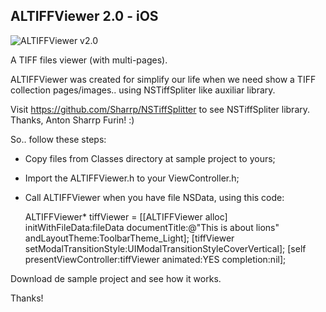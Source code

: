   ALTIFFViewer 2.0 - iOS
---------------

![ALTIFFViewer v2.0](http://albertolourenco.com.br/altiffviewer.png)

A TIFF files viewer (with multi-pages).

ALTIFFViewer was created for simplify our life when we need show a TIFF collection pages/images.. using NSTiffSpliter like auxiliar library.

Visit https://github.com/Sharrp/NSTiffSplitter to see NSTiffSpliter library. Thanks, Anton Sharrp Furin! :)

So.. follow these steps:

- Copy files from Classes directory at sample project to yours;
- Import the ALTIFFViewer.h to your ViewController.h;
- Call ALTIFFViewer when you have file NSData, using this code:

    ALTIFFViewer* tiffViewer = [[ALTIFFViewer alloc] initWithFileData:fileData documentTitle:@"This is about lions" andLayoutTheme:ToolbarTheme_Light];
    [tiffViewer setModalTransitionStyle:UIModalTransitionStyleCoverVertical];
    [self presentViewController:tiffViewer animated:YES completion:nil];

Download de sample project and see how it works.

Thanks!
